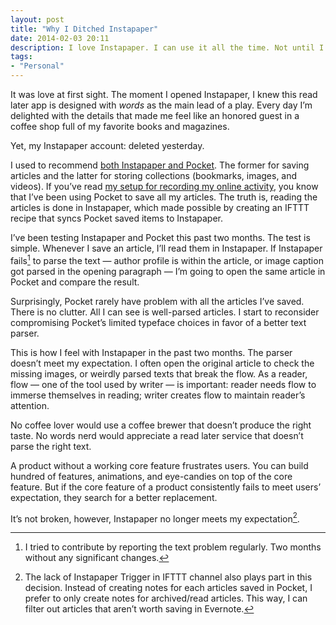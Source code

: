 ```yaml
---
layout: post
title: "Why I Ditched Instapaper"
date: 2014-02-03 20:11
description: I love Instapaper. I can use it all the time. Not until I realize that it doesn’t meet my expectation.
tags:
- "Personal"
---
```


It was love at first sight. The moment I opened Instapaper, I knew this read later app is designed with _words_ as the main lead of a play. Every day I’m delighted with the details that made me feel like an honored guest in a coffee shop full of my favorite books and magazines.

<!--more-->

Yet, my Instapaper account: deleted yesterday.

I used to recommend [both Instapaper and Pocket][2960-001]. The former for saving articles and the latter for storing collections (bookmarks, images, and videos). If you’ve read [my setup for recording my online activity][2960-002], you know that I’ve been using Pocket to save all my articles. The truth is, reading the articles is done in Instapaper, which made possible by creating an IFTTT recipe that syncs Pocket saved items to Instapaper.

[2960-001]: http://sayzlim.net/use-both-instapaper-and-pocket "Don&#39;t Pick, Use Both Instapaper and Pocket - Sayz Lim"
[2960-002]: http://sayzlim.net/remember-everything/ "Remember Everything - Sayz Lim"

I’ve been testing Instapaper and Pocket this past two months. The test is simple. Whenever I save an article, I’ll read them in Instapaper. If Instapaper fails[^1] to parse the text — author profile is within the article, or image caption got parsed in the opening paragraph — I’m going to open the same article in Pocket and compare the result.

Surprisingly, Pocket rarely have problem with all the articles I’ve saved. There is no clutter. All I can see is well-parsed articles. I start to reconsider compromising Pocket’s limited typeface choices in favor of a better text parser.

This is how I feel with Instapaper in the past two months. The parser doesn’t meet my expectation. I often open the original article to check the missing images, or weirdly parsed texts that break the flow. As a reader, flow — one of the tool used by writer — is important: reader needs flow to immerse themselves in reading; writer creates flow to maintain reader’s attention.

No coffee lover would use a coffee brewer that doesn’t produce the right taste. No words nerd would appreciate a read later service that doesn’t parse the right text.

A product without a working core feature frustrates users. You can build hundred of features, animations, and eye-candies on top of the core feature. But if the core feature of a product consistently fails to meet users’ expectation, they search for a better replacement.

It’s not broken, however, Instapaper no longer meets my expectation[^2].

[^1]: I tried to contribute by reporting the text problem regularly. Two months without any significant changes.
[^2]: The lack of Instapaper Trigger in IFTTT channel also plays part in this decision. Instead of creating notes for each articles saved in Pocket, I prefer to only create notes for archived/read articles. This way, I can filter out articles that aren’t worth saving in Evernote.